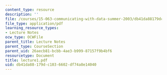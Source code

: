 ```yaml
---
content_type: resource
description: ''
file: /courses/15-063-communicating-with-data-summer-2003/db41da88179dc1036602df74a8e14040_lecture1.pdf
file_type: application/pdf
learning_resource_types:
- Lecture Notes
ocw_type: OCWFile
parent_title: Lecture Notes
parent_type: CourseSection
parent_uid: 26aecb81-bcbb-4ae3-b999-87157f9b4bf6
resourcetype: Document
title: lecture1.pdf
uid: db41da88-179d-c103-6602-df74a8e14040
---
```

